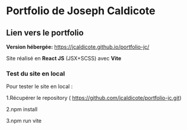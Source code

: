 # Portfolio de Joseph Caldicote

## Lien vers le portfolio

**Version hébergée:** https://jcaldicote.github.io/portfolio-jc/

Site réalisé en **React JS** (JSX+SCSS) avec **Vite**

### Test du site en local

Pour tester le site en local :

1.Récupérer le repository ( https://github.com/jcaldicote/portfolio-jc.git)

2.npm install

3.npm run vite
